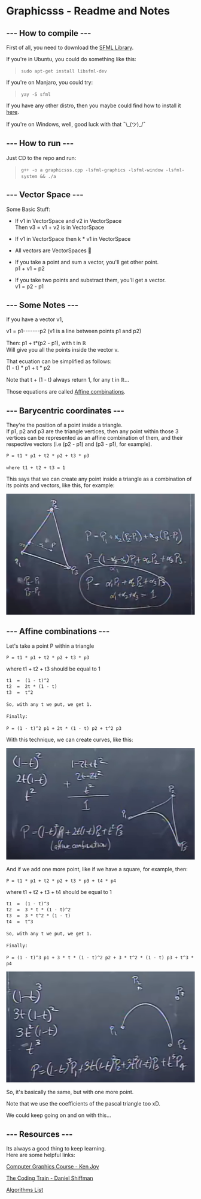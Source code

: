 # Graphicsss - Readme and Notes

## --- How to compile ---

First of all, you need to download the [SFML Library](https://www.sfml-dev.org/).

If you're in Ubuntu, you could do something like this:<br>
> `sudo apt-get install libsfml-dev`<br>

If you're on Manjaro, you could try:<br>
> `yay -S sfml`

If you have any other distro, then you maybe could find how to install it [here](https://www.sfml-dev.org/download/sfml/2.5.1/).

If you're on Windows, well, good luck with that ¯\\\_(ツ)_/¯

## --- How to run ---

Just CD to the repo and run:<br>
>`g++ -o a graphicsss.cpp -lsfml-graphics -lsfml-window -lsfml-system && ./a`

## --- Vector Space ---

Some Basic Stuff:

* If v1 in VectorSpace and v2 in VectorSpace<br>
Then v3 = v1 + v2 is in VectorSpace

* If v1 in VectorSpace then k * v1 in VectorSpace

* All vectors are VectorSpaces 👀

* If you take a point and sum a vector, you'll get other point.<br>
p1 + v1 = p2

* If you take two points and substract them, you'll get a vector.<br>
v1 = p2 - p1

## --- Some Notes ---

If you have a vector v1,

v1 = p1-------p2 (v1 is a line between points p1 and p2)

Then: p1 + t*(p2 - p1), with t in ℝ<br>
Will give you all the points inside the vector v.

That ecuation can be simplified as follows:<br>
(1 - t) * p1 + t * p2

Note that t + (1 - t) always return 1, for any t in ℝ...

Those equations are called [Affine combinations](https://en.wikipedia.org/wiki/Affine_combination).

## --- Barycentric coordinates --- 

They're the position of a point inside a triangle.<br>
If p1, p2 and p3 are the triangle vertices, then any point within those 3 vertices can be represented as an affine combination of them, and their respective vectors (i.e (p2 - p1) and (p3 - p1), for example).

```
P = t1 * p1 + t2 * p2 + t3 * p3

where t1 + t2 + t3 = 1
```

This says that we can create any point inside a triangle as a combination of its points and vectors, like this, for example:

![Affine Combination](./assets/3.png "Example of affine combination")

## --- Affine combinations ---

Let's take a point P within a triangle
```
P = t1 * p1 + t2 * p2 + t3 * p3
```
where t1 + t2 + t3 should be equal to 1

```
t1  =  (1 - t)^2
t2  =  2t * (1 - t)
t3  =  t^2

So, with any t we put, we get 1.

Finally:

P = (1 - t)^2 p1 + 2t * (1 - t) p2 + t^2 p3
```

With this technique, we can create curves, like this:

![Affine Combination](./assets/1.png "Example of affine combination")

And if we add one more point, like if we have a square, for example, then:
```
P = t1 * p1 + t2 * p2 + t3 * p3 + t4 * p4
```
where t1 + t2 + t3 + t4 should be equal to 1

```
t1  =  (1 - t)^3
t2  =  3 * t * (1 - t)^2
t3  =  3 * t^2 * (1 - t)
t4  =  t^3

So, with any t we put, we get 1.

Finally:

P = (1 - t)^3 p1 + 3 * t * (1 - t)^2 p2 + 3 * t^2 * (1 - t) p3 + t^3 * p4
```

![Affine Combination](./assets/2.png "Example of affine combination")

So, it's basically the same, but with one more point.

Note that we use the coefficients of the pascal triangle too xD.

We could keep going on and on with this...

## --- Resources ---

Its always a good thing to keep learning.<br>
Here are some helpful links:

[Computer Graphics Course - Ken Joy](https://www.youtube.com/playlist?list=PL_w_qWAQZtAZhtzPI5pkAtcUVgmzdAP8g)

[The Coding Train - Daniel Shiffman](https://www.youtube.com/user/shiffman)

[Algorithms List](https://en.wikipedia.org/wiki/Category:Computer_graphics_algorithms)